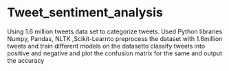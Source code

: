 # Tweet_sentiment_analysis
Using 1.6 million tweets data set to categorize tweets.
Used Python libraries Numpy, Pandas, NLTK ,Scikit-Learnto preprocess the dataset with 1.6million tweets and train different models on the datasetto classify tweets into positive and negative and plot the confusion matrix for the same and output the accuracy
